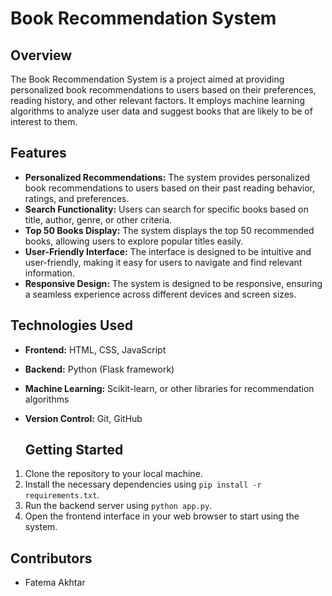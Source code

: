 # Book Recommendation System

## Overview
The Book Recommendation System is a project aimed at providing personalized book recommendations to users based on their preferences, reading history, and other relevant factors. It employs machine learning algorithms to analyze user data and suggest books that are likely to be of interest to them.

## Features
- **Personalized Recommendations:** The system provides personalized book recommendations to users based on their past reading behavior, ratings, and preferences.
- **Search Functionality:** Users can search for specific books based on title, author, genre, or other criteria.
- **Top 50 Books Display:** The system displays the top 50 recommended books, allowing users to explore popular titles easily.
- **User-Friendly Interface:** The interface is designed to be intuitive and user-friendly, making it easy for users to navigate and find relevant information.
- **Responsive Design:** The system is designed to be responsive, ensuring a seamless experience across different devices and screen sizes.

## Technologies Used
- **Frontend:** HTML, CSS, JavaScript
- **Backend:** Python (Flask framework)
- **Machine Learning:** Scikit-learn, or other libraries for recommendation algorithms
- **Version Control:** Git, GitHub

  ## Getting Started
1. Clone the repository to your local machine.
2. Install the necessary dependencies using `pip install -r requirements.txt`.
3. Run the backend server using `python app.py`.
4. Open the frontend interface in your web browser to start using the system.

## Contributors
- Fatema Akhtar
